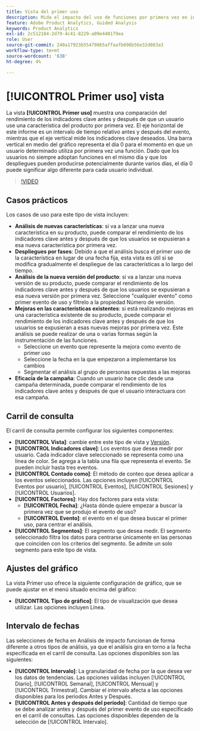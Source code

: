 ```yaml
---
title: Vista del primer uso
description: Mida el impacto del uso de funciones por primera vez en indicadores clave.
feature: Adobe Product Analytics, Guided Analysis
keywords: Product Analytics
exl-id: 2c512184-2d79-4c41-8229-a09e440179ea
role: User
source-git-commit: 240a17923b55479865affaafb098b56e32d083a3
workflow-type: tm+mt
source-wordcount: '638'
ht-degree: 4%

---
```


# [!UICONTROL Primer uso] vista

La vista **[!UICONTROL Primer uso]** muestra una comparación del rendimiento de los indicadores clave antes y después de que un usuario use una característica del producto por primera vez. El eje horizontal de este informe es un intervalo de tiempo relativo antes y después del evento, mientras que el eje vertical mide los indicadores clave deseados. Una barra vertical en medio del gráfico representa el día 0 para el momento en que un usuario determinado utiliza por primera vez una función. Dado que los usuarios no siempre adoptan funciones en el mismo día y que los despliegues pueden producirse potencialmente durante varios días, el día 0 puede significar algo diferente para cada usuario individual.

>[!VIDEO](https://video.tv.adobe.com/v/3421661/?learn=on)

## Casos prácticos

Los casos de uso para este tipo de vista incluyen:

* **Análisis de nuevas características**: si va a lanzar una nueva característica en su producto, puede comparar el rendimiento de los indicadores clave antes y después de que los usuarios se expusieran a esa nueva característica por primera vez.
* **Despliegues por fases**: Debido a que el análisis busca el primer uso de la característica en lugar de una fecha fija, esta vista es útil si se modifica gradualmente el despliegue de las características a lo largo del tiempo.
* **Análisis de la nueva versión del producto**: si va a lanzar una nueva versión de su producto, puede comparar el rendimiento de los indicadores clave antes y después de que los usuarios se expusieran a esa nueva versión por primera vez. Seleccione &quot;cualquier evento&quot; como primer evento de uso y fíltrelo a la propiedad Número de versión.
* **Mejoras en las características existentes**: si está realizando mejoras en una característica existente de su producto, puede comparar el rendimiento de los indicadores clave antes y después de que los usuarios se expusieran a esas nuevas mejoras por primera vez. Este análisis se puede realizar de una o varias formas según la instrumentación de las funciones.
   * Seleccione un evento que represente la mejora como evento de primer uso
   * Seleccione la fecha en la que empezaron a implementarse los cambios
   * Segmentar el análisis al grupo de personas expuestas a las mejoras
* **Eficacia de la campaña**: Cuando un usuario hace clic desde una campaña determinada, puede comparar el rendimiento de los indicadores clave antes y después de que el usuario interactuara con esa campaña.

## Carril de consulta

El carril de consulta permite configurar los siguientes componentes:

* **[!UICONTROL Vista]**: cambie entre este tipo de vista y [Versión](release.md).
* **[!UICONTROL Indicadores clave]**: Los eventos que desea medir por usuario. Cada indicador clave seleccionado se representa como una línea de color. Se agrega a la tabla una fila que representa el evento. Se pueden incluir hasta tres eventos.
* **[!UICONTROL Contado como]**: El método de conteo que desea aplicar a los eventos seleccionados. Las opciones incluyen [!UICONTROL Eventos por usuario], [!UICONTROL Eventos], [!UICONTROL Sesiones] y [!UICONTROL Usuarios].
* **[!UICONTROL Factores]**: Hay dos factores para esta vista:
   * **[!UICONTROL Fecha]**: ¿Hasta dónde quiere empezar a buscar la primera vez que se produjo el evento de uso?
   * **[!UICONTROL Evento]**: el evento en el que desea buscar el primer uso, para centrar el análisis.
* **[!UICONTROL Segmentos]**: El segmento que desea medir. El segmento seleccionado filtra los datos para centrarse únicamente en las personas que coinciden con los criterios del segmento. Se admite un solo segmento para este tipo de vista.

## Ajustes del gráfico

La vista Primer uso ofrece la siguiente configuración de gráfico, que se puede ajustar en el menú situado encima del gráfico:

* **[!UICONTROL Tipo de gráfico]**: El tipo de visualización que desea utilizar. Las opciones incluyen Línea.

## Intervalo de fechas

Las selecciones de fecha en Análisis de impacto funcionan de forma diferente a otros tipos de análisis, ya que el análisis gira en torno a la fecha especificada en el carril de consulta. Las opciones disponibles son las siguientes:

* **[!UICONTROL Intervalo]**: La granularidad de fecha por la que desea ver los datos de tendencias. Las opciones válidas incluyen [!UICONTROL Diario], [!UICONTROL Semanal], [!UICONTROL Mensual] y [!UICONTROL Trimestral]. Cambiar el intervalo afecta a las opciones disponibles para los periodos Antes y Después.
* **[!UICONTROL Antes y después del período]**: Cantidad de tiempo que se debe analizar antes y después del primer evento de uso especificado en el carril de consultas. Las opciones disponibles dependen de la selección de [!UICONTROL Intervalo].
